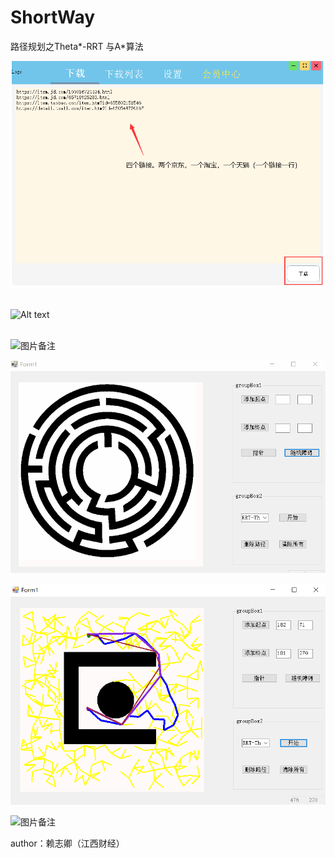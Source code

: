 # ShortWay
路径规划之Theta*-RRT 与A*算法

![Alt text](https://github.com/enhey/ImageCrawl/blob/master/MarkdwonImg/download_url.png)<br><br>

![Alt text](markdwonImg/aaa.gif)<br><br>

![图片备注](https://github.com/enhey/ShortWay/blob/master/markdownImg/aaa.gif)


![图片备注](markdownImg/bbb.gif)


![图片备注](markdownImg/ccc.png)


![图片备注](markdownImg/ddd.png)


author：赖志卿（江西财经）

